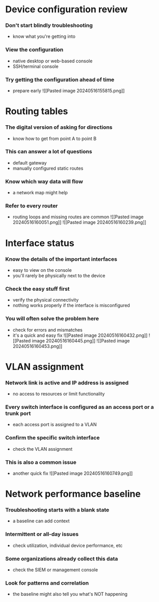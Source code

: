 # Device configuration review
### Don't start blindly troubleshooting
- know what you're getting into
### View the configuration
- native desktop or web-based console
- SSH/terminal console
### Try getting the configuration ahead of time
- prepare early
![[Pasted image 20240516155815.png]]
# Routing tables
### The digital version of asking for directions
- know how to get from point A to point B
### This can answer a lot of questions
- default gateway
- manually configured static routes
### Know which way data will flow
- a network map might help
### Refer to every router
- routing loops and missing routes are common
![[Pasted image 20240516160051.png]]
![[Pasted image 20240516160239.png]]
# Interface status
### Know the details of the important interfaces
- easy to view on the console
- you'll rarely be physically next to the device
### Check the easy stuff first
- verify the physical connectivity
- nothing works properly if the interface is misconfigured
### You will often solve the problem here
- check for errors and mismatches
- it's a quick and easy fix
![[Pasted image 20240516160432.png]]
![[Pasted image 20240516160445.png]]
![[Pasted image 20240516160453.png]]
# VLAN assignment
### Network link is active and IP address is assigned
- no access to resources or limit functionality
### Every switch interface is configured as an access port or a trunk port
- each access port is assigned to a VLAN
### Confirm the specific switch interface
- check the VLAN assignment
### This is also a common issue
- another quick fix
![[Pasted image 20240516160749.png]]
# Network performance baseline
### Troubleshooting starts with a blank state
- a baseline can add context
### Intermittent or all-day issues
- check utilization, individual device performance, etc
### Some organizations already collect this data
- check the SIEM or management console
### Look for patterns and correlation
- the baseline might also tell you what's NOT happening